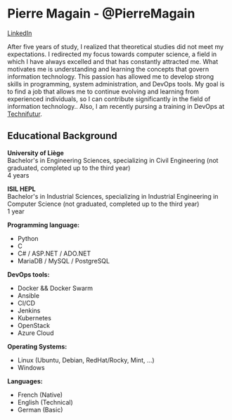 # Pierre Magain - @PierreMagain

[LinkedIn](https://www.linkedin.com/in/pierre-magain-bb6732314/)

After five years of study, I realized that theoretical studies did not meet my expectations. I redirected my focus towards computer science, a field in which I have always excelled and that has constantly attracted me. What motivates me is understanding and learning the concepts that govern information technology. This passion has allowed me to develop strong skills in programming, system administration, and DevOps tools. My goal is to find a job that allows me to continue evolving and learning from experienced individuals, so I can contribute significantly in the field of information technology.. Also, I am recently pursing a training in DevOps at [Technifutur](https://technifutur.be/formations/?id=INFO-FDE-032&dom=Num%C3%A9rique&public=).

## Educational Background

**University of Liège**   
Bachelor's in Engineering Sciences, specializing in Civil Engineering (not graduated, completed up to the third year)  
4 years

**ISIL HEPL**   
Bachelor's in Industrial Sciences, specializing in Industrial Engineering in Computer Science (not graduated, completed up to the third year)  
1 year

**Programming language:**

- Python
- C
- C# / ASP.NET / ADO.NET
- MariaDB / MySQL / PostgreSQL

**DevOps tools:**

- Docker && Docker Swarm
- Ansible
- CI/CD
- Jenkins
- Kubernetes
- OpenStack
- Azure Cloud

**Operating Systems:**

- Linux (Ubuntu, Debian, RedHat/Rocky, Mint, ...)
- Windows

**Languages:**

- French (Native)
- English (Technical)
- German (Basic)
